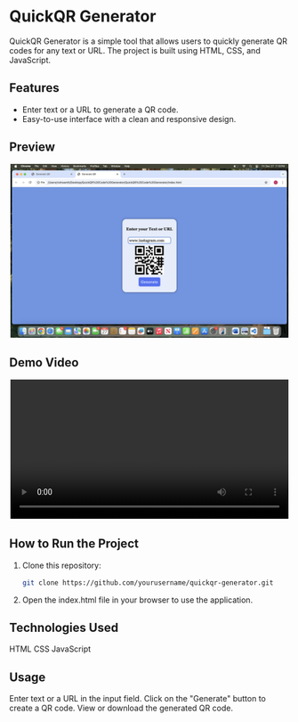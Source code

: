 # QuickQR Generator

QuickQR Generator is a simple tool that allows users to quickly generate QR codes for any text or URL. The project is built using HTML, CSS, and JavaScript.

## Features
- Enter text or a URL to generate a QR code.
- Easy-to-use interface with a clean and responsive design.

## Preview

<div align="center">
    <img src="QR_Code.png" alt="Project Screenshot" width="500" />
</div>

## Demo Video

<div align="center">
    <video controls width="500">
        <source src="Demo_Video.mov" type="video/mp4">
    </video>
</div>

## How to Run the Project
1. Clone this repository:
   ```bash
   git clone https://github.com/yourusername/quickqr-generator.git
   ```
   
2. Open the index.html file in your browser to use the application.
## Technologies Used
HTML
CSS
JavaScript
## Usage
Enter text or a URL in the input field.
Click on the "Generate" button to create a QR code.
View or download the generated QR code.
